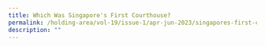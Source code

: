 ```yaml
---
title: Which Was Singapore's First Courthouse?
permalink: /holding-area/vol-19/issue-1/apr-jun-2023/singapores-first-courthouse/
description: ""
---
```

